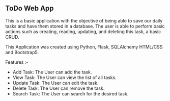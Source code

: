 ## ToDo Web App

This is a basic application with the objective of being able to save our daily tasks and have them stored in a database. The user is able to perform basic actions such as creating, reading, updating, and deleting this task, a basic CRUD.

This Application was created using Python, Flask, SQLAlchemy HTML/CSS and Bootstrap5.

Features :-

- Add Task: The User can add the task.
- View Task: The User can view the list of all tasks.
- Update Task: The User can edit the task.
- Delete Task: The User can remove the task.
- Search Task: The User can search for the desired task.